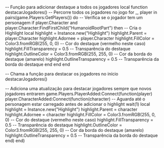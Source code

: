 -- Função para adicionar destaque a todos os jogadores
local function destacarJogadores()
    -- Percorre todos os jogadores no jogo
    for _, player in pairs(game.Players:GetPlayers()) do
        -- Verifica se o jogador tem um personagem
        if player.Character and player.Character:FindFirstChild("HumanoidRootPart") then
            -- Cria o Highlight
            local highlight = Instance.new("Highlight")
            highlight.Parent = player.Character
            highlight.Adornee = player.Character
            highlight.FillColor = Color3.fromRGB(255, 0, 0)  -- Cor do destaque (vermelho neste caso)
            highlight.FillTransparency = 0.5  -- Transparência do destaque
            highlight.OutlineColor = Color3.fromRGB(255, 255, 0)  -- Cor da borda do destaque (amarelo)
            highlight.OutlineTransparency = 0.5  -- Transparência da borda do destaque
        end
    end
end

-- Chama a função para destacar os jogadores no início
destacarJogadores()

-- Adiciona uma atualização para destacar jogadores sempre que novos jogadores entrarem
game.Players.PlayerAdded:Connect(function(player)
    player.CharacterAdded:Connect(function(character)
        -- Aguarda até o personagem estar carregado antes de adicionar o highlight
        wait(1)
        local highlight = Instance.new("Highlight")
        highlight.Parent = character
        highlight.Adornee = character
        highlight.FillColor = Color3.fromRGB(255, 0, 0)  -- Cor do destaque (vermelho neste caso)
        highlight.FillTransparency = 0.5  -- Transparência do destaque
        highlight.OutlineColor = Color3.fromRGB(255, 255, 0)  -- Cor da borda do destaque (amarelo)
        highlight.OutlineTransparency = 0.5  -- Transparência da borda do destaque
    end)
end)
